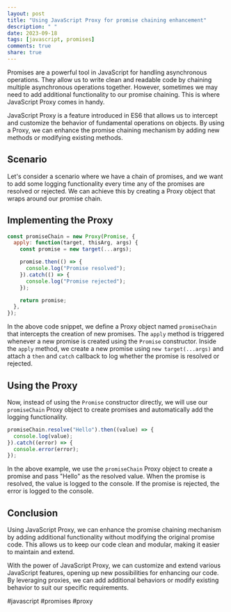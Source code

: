 ```yaml
---
layout: post
title: "Using JavaScript Proxy for promise chaining enhancement"
description: " "
date: 2023-09-18
tags: [javascript, promises]
comments: true
share: true
---
```


Promises are a powerful tool in JavaScript for handling asynchronous operations. They allow us to write clean and readable code by chaining multiple asynchronous operations together. However, sometimes we may need to add additional functionality to our promise chaining. This is where JavaScript Proxy comes in handy.

JavaScript Proxy is a feature introduced in ES6 that allows us to intercept and customize the behavior of fundamental operations on objects. By using a Proxy, we can enhance the promise chaining mechanism by adding new methods or modifying existing methods.

## Scenario

Let's consider a scenario where we have a chain of promises, and we want to add some logging functionality every time any of the promises are resolved or rejected. We can achieve this by creating a Proxy object that wraps around our promise chain.

## Implementing the Proxy

```javascript
const promiseChain = new Proxy(Promise, {
  apply: function(target, thisArg, args) {
    const promise = new target(...args);

    promise.then(() => {
      console.log("Promise resolved");
    }).catch(() => {
      console.log("Promise rejected");
    });

    return promise;
  },
});
```

In the above code snippet, we define a Proxy object named `promiseChain` that intercepts the creation of new promises. The `apply` method is triggered whenever a new promise is created using the `Promise` constructor. Inside the `apply` method, we create a new promise using `new target(...args)` and attach a `then` and `catch` callback to log whether the promise is resolved or rejected.

## Using the Proxy

Now, instead of using the `Promise` constructor directly, we will use our `promiseChain` Proxy object to create promises and automatically add the logging functionality.

```javascript
promiseChain.resolve("Hello").then((value) => {
  console.log(value);
}).catch((error) => {
  console.error(error);
});
```

In the above example, we use the `promiseChain` Proxy object to create a promise and pass "Hello" as the resolved value. When the promise is resolved, the value is logged to the console. If the promise is rejected, the error is logged to the console.

## Conclusion

Using JavaScript Proxy, we can enhance the promise chaining mechanism by adding additional functionality without modifying the original promise code. This allows us to keep our code clean and modular, making it easier to maintain and extend.

With the power of JavaScript Proxy, we can customize and extend various JavaScript features, opening up new possibilities for enhancing our code. By leveraging proxies, we can add additional behaviors or modify existing behavior to suit our specific requirements.

#javascript #promises #proxy